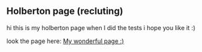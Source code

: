 ## Holberton page (recluting)

hi this is my holberton page when I did the tests i hope you like it :)

look the page here: [My wonderful page :)](https://alejogonza.github.io/Holberton-page/) 
